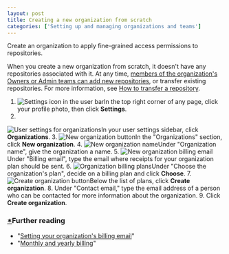 ```yaml
---
layout: post
title: Creating a new organization from scratch
categories: ['Setting up and managing organizations and teams']
---
```


Create an organization to apply fine-grained access permissions to repositories.

When you create a new organization from scratch, it doesn't have any repositories associated with it. At any time, [members of the organization's Owners or Admin teams can add new repositories][4], or transfer existing repositories. For more information, see [How to transfer a repository][5].

1. ![Settings icon in the user bar](/assets/images/help/settings/userbar-account-settings.png)In the top right corner of any page, click your profile photo, then click **Settings**.
2. 
![User settings for organizations](/assets/images/help/settings/settings-user-orgs.png)In your user settings sidebar, click **Organizations**.
3. 
![New organization button](/assets/images/help/settings/new-org-button.png)In the "Organizations" section, click **New organization**.
4. 
![New organization name](/assets/images/help/organizations/new-org-name.png)Under "Organization name", give the organization a name.
5. 
![New organization billing email](/assets/images/help/organizations/new-org-billing-email.png)Under "Billing email", type the email where receipts for your organization plan should be sent.
6. ![Organization billing plans](/assets/images/help/organizations/org-billing-plans.png)Under "Choose the organization's plan", decide on a billing plan and click **Choose**.
7. 
![Create organization button](/assets/images/help/organizations/new-org-create.png)Below the list of plans, click **Create organization**.
8. 
Under "Contact email," type the email address of a person who can be contacted for more information about the organization.
9. Click **Create organization**.

### [*][6]Further reading

* "[Setting your organization's billing email][7]"
* "[Monthly and yearly billing][8]"


[0]: #platform-mac
[1]: #platform-windows
[2]: #platform-linux
[3]: #platform-all
[4]: /articles/permission-levels-for-an-organization-repository
[5]: /articles/transferring-a-repository#transferring-between-organizations
[6]: #further-reading
[7]: /articles/setting-your-organization-s-billing-email
[8]: /articles/monthly-and-yearly-billing
